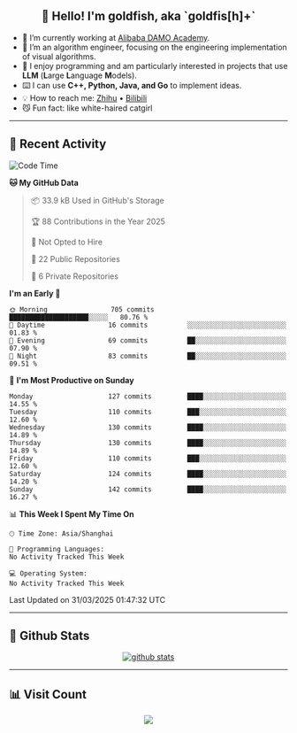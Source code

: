 
<h2 align="center">👋 Hello! I'm goldfish, aka `goldfis[h]+`</h2>

- 📍 I’m currently working at [Alibaba DAMO Academy](https://damo.alibaba.com/).  
- 🌱 I’m an algorithm engineer, focusing on the engineering implementation of visual algorithms.  
- 💬 I enjoy programming and am particularly interested in projects that use **LLM** (**L**arge **L**anguage **M**odels).   
- ⌨️ I can use **C++, Python, Java, and Go** to implement ideas.  
- 💡 How to reach me: [Zhihu](https://www.zhihu.com/people/goldfishh) • [Bilibili](https://space.bilibili.com/11349246)  
- 😼 Fun fact: like white-haired catgirl  

-------

## 🔧 Recent Activity

<!--START_SECTION:waka-->
![Code Time](http://img.shields.io/badge/Code%20Time-94%20hrs%2013%20mins-blue)

**🐱 My GitHub Data** 

> 📦 33.9 kB Used in GitHub's Storage 
 > 
> 🏆 88 Contributions in the Year 2025
 > 
> 🚫 Not Opted to Hire
 > 
> 📜 22 Public Repositories 
 > 
> 🔑 6 Private Repositories 
 > 
**I'm an Early 🐤** 

```text
🌞 Morning                705 commits         ████████████████████░░░░░   80.76 % 
🌆 Daytime                16 commits          ░░░░░░░░░░░░░░░░░░░░░░░░░   01.83 % 
🌃 Evening                69 commits          ██░░░░░░░░░░░░░░░░░░░░░░░   07.90 % 
🌙 Night                  83 commits          ██░░░░░░░░░░░░░░░░░░░░░░░   09.51 % 
```
📅 **I'm Most Productive on Sunday** 

```text
Monday                   127 commits         ████░░░░░░░░░░░░░░░░░░░░░   14.55 % 
Tuesday                  110 commits         ███░░░░░░░░░░░░░░░░░░░░░░   12.60 % 
Wednesday                130 commits         ████░░░░░░░░░░░░░░░░░░░░░   14.89 % 
Thursday                 130 commits         ████░░░░░░░░░░░░░░░░░░░░░   14.89 % 
Friday                   110 commits         ███░░░░░░░░░░░░░░░░░░░░░░   12.60 % 
Saturday                 124 commits         ████░░░░░░░░░░░░░░░░░░░░░   14.20 % 
Sunday                   142 commits         ████░░░░░░░░░░░░░░░░░░░░░   16.27 % 
```


📊 **This Week I Spent My Time On** 

```text
🕑︎ Time Zone: Asia/Shanghai

💬 Programming Languages: 
No Activity Tracked This Week

💻 Operating System: 
No Activity Tracked This Week
```


 Last Updated on 31/03/2025 01:47:32 UTC
<!--END_SECTION:waka-->

-------

## 📆 Github Stats

<p align="center">
    <a href="https://github.com/anuraghazra/github-readme-stats">
      <img src="https://github-readme-stats.vercel.app/api?username=goldfishh&show_icons=true&theme=dracula" alt="github stats" />
    </a>
</p>

-------

## 📊 Visit Count

<p align="center">
  <a href="https://count.getloli.com/"><img src="https://count.getloli.com/get/@:goldfishh?theme=rule34"></a>
</p>
